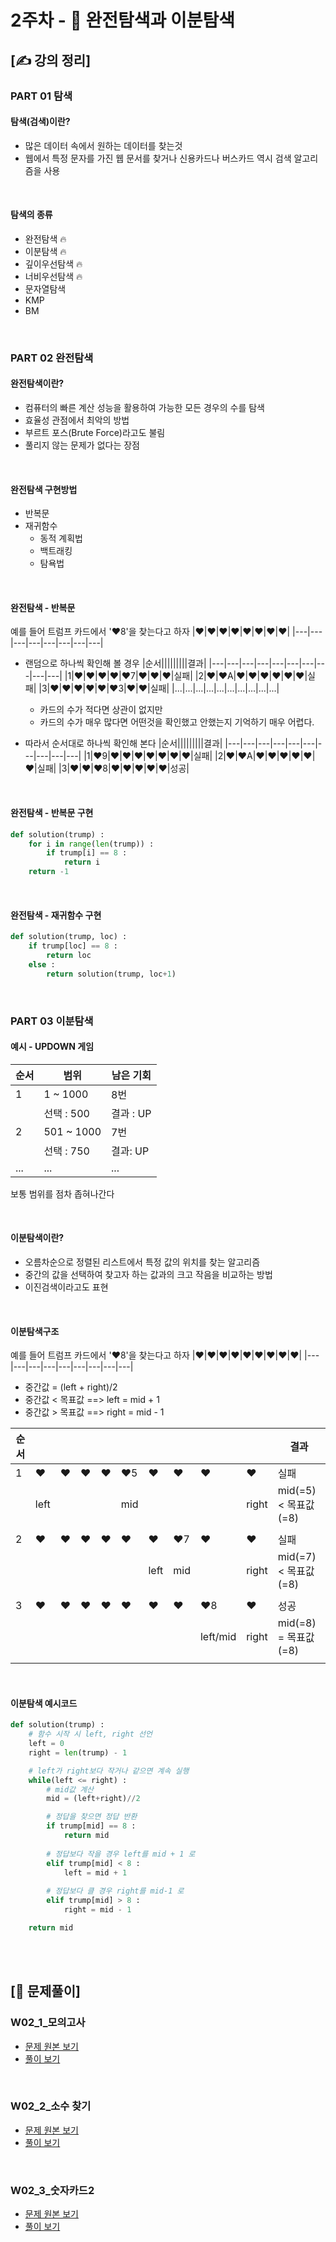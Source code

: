 # 2주차 - 🔎 완전탐색과 이분탐색

## [✍ 강의 정리]

### PART 01 탐색

#### 탐색(검색)이란?
- 많은 데이터 속에서 원하는 데이터를 찾는것
- 웹에서 특정 문자를 가진 웹 문서를 찾거나 신용카드나 버스카드 역시 검색 알고리즘을 사용

<br/>

#### 탐색의 종류
- 완전탐색 🔥
- 이분탐색 🔥
- 깊이우선탐색 🔥
- 너비우선탐색 🔥
- 문자열탐색
- KMP
- BM

<br/>

### PART 02 완전탐색

#### 완전탐색이란?
- 컴퓨터의 빠른 계산 성능을 활용하여 가능한 모든 경우의 수를 탐색
- 효율성 관점에서 최악의 방법
- 부르트 포스(Brute Force)라고도 불림
- 풀리지 않는 문제가 없다는 장점

<br/>

#### 완전탐색 구현방법
- 반복문
- 재귀함수
	- 동적 계획법
	- 백트래킹
	- 탐욕법

<br/>

#### 완전탐색 - 반복문
예를 들어 트럼프 카드에서 '❤️8'을 찾는다고 하자
|❤️|❤️|❤️|❤️|❤️|❤️|❤️|❤️|
|---|---|---|---|---|---|---|---|

- 랜덤으로 하나씩 확인해 볼 경우 
    |순서|||||||||결과|
    |---|---|---|---|---|---|---|---|---|---|
    |1|❤️|❤️|❤️|❤️|❤️7|❤️|❤️|❤️|실패|
    |2|❤️|❤️A|❤️|❤️|❤️|❤️|❤️|❤️|실패|
    |3|❤️|❤️|❤️|❤️|❤️|❤️3|❤️|❤️|실패|
    |...|...|...|...|...|...|...|...|...|...|
	- 카드의 수가 적다면 상관이 없지만
	- 카드의 수가 매우 많다면 어떤것을 확인했고 안했는지 기억하기 매우 어렵다.

- 따라서 순서대로 하나씩 확인해 본다
    |순서|||||||||결과|
    |---|---|---|---|---|---|---|---|---|---|
    |1|❤️9|❤️|❤️|❤️|❤️|❤️|❤️|❤️|실패|
    |2|❤️|❤️A|❤️|❤️|❤️|❤️|❤️|❤️|실패|
    |3|❤️|❤️|❤️8|❤️|❤️|❤️|❤️|❤️|성공|

<br/>

#### 완전탐색 - 반복문 구현
```python
def solution(trump) :
	for i in range(len(trump)) :
		if trump[i] == 8 :
			return i
	return -1
```

<br/>

#### 완전탐색 - 재귀함수 구현
```python
def solution(trump, loc) :
	if trump[loc] == 8 :
		return loc
	else :
		return solution(trump, loc+1)
```

<br/>

### PART 03 이분탐색

#### 예시 - UPDOWN 게임
|순서|범위|남은 기회|
|---|---|---|
|1|1 ~ 1000|8번|
||선택 : 500|결과 : UP|
|2|501 ~ 1000|7번|
||선택 : 750|결과: UP|
|...|...|...|

보통 범위를 점차 좁혀나간다

<br/>

#### 이분탐색이란?
- 오름차순으로 정렬된 리스트에서 특정 값의 위치를 찾는 알고리즘
- 중간의 값을 선택하여 찾고자 하는 값과의 크고 작음을 비교하는 방법
- 이진검색이라고도 표현

<br/>

#### 이분탐색구조
예를 들어 트럼프 카드에서 '❤️8'을 찾는다고 하자
|❤️|❤️|❤️|❤️|❤️|❤️|❤️|❤️|❤️|
|---|---|---|---|---|---|---|---|---|

- 중간값 = (left + right)/2
- 중간값 < 목표값  ==>  left = mid + 1
- 중간값 > 목표값  ==>  right = mid - 1

|순서||||||||||결과|
|---|---|---|---|---|---|---|---|---|---|---|
|1|❤️|❤️|❤️|❤️|❤️5|❤️|❤️|❤️|❤️|실패|
||left||||mid||||right|mid(=5) < 목표값(=8)|
|||||||||||
|2|❤️|❤️|❤️|❤️|❤️|❤️|❤️7|❤️|❤️|실패|
|||||||left|mid||right|mid(=7) < 목표값(=8)|
|||||||||||
|3|❤️|❤️|❤️|❤️|❤️|❤️|❤️|❤️8|❤️|성공|
|||||||||left/mid|right|mid(=8) = 목표값(=8)|
||||||||||||

<br/>

#### 이분탐색 예시코드
```python
def solution(trump) :
    # 함수 시작 시 left, right 선언
	left = 0
    right = len(trump) - 1

    # left가 right보다 작거나 같으면 계속 실행
    while(left <= right) :
        # mid값 계산
        mid = (left+right)//2

        # 정답을 찾으면 정답 반환
        if trump[mid] == 8 :
            return mid
        
        # 정답보다 작을 경우 left를 mid + 1 로
        elif trump[mid] < 8 :
            left = mid + 1
        
        # 정답보다 클 경우 right를 mid-1 로
        elif trump[mid] > 8 :
            right = mid - 1

    return mid
```

<br/><br/>

## [🥇 문제풀이]

### W02_1_모의고사
- [문제 원본 보기](https://programmers.co.kr/learn/courses/30/lessons/42840)
- [풀이 보기](./../code/practice/prc_w02_1_모의고사.py)

<br/>

### W02_2_소수 찾기
- [문제 원본 보기](https://programmers.co.kr/learn/courses/30/lessons/42839)
- [풀이 보기](./../code/practice/prc_w02_2_소수찾기.py)

<br/>

### W02_3_숫자카드2
- [문제 원본 보기](https://www.acmicpc.net/problem/10816)
- [풀이 보기](./../code/practice/prc_w02_3_숫자카드2.py)
